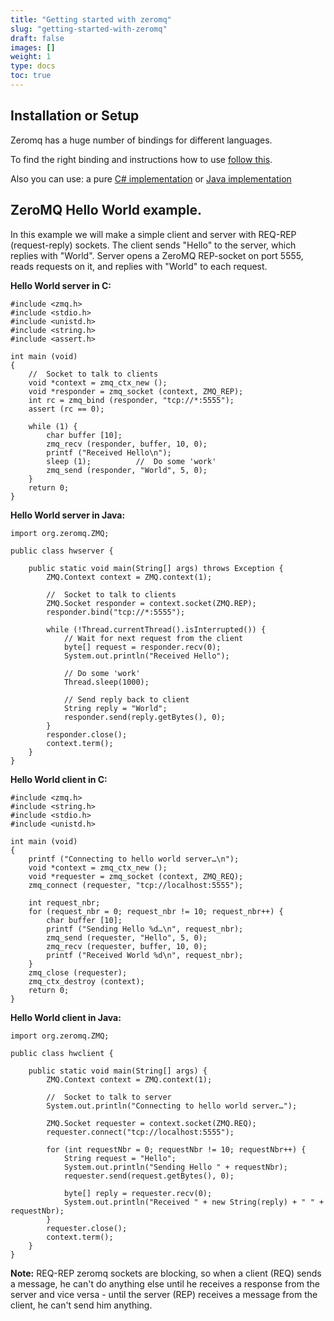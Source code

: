 ```yaml
---
title: "Getting started with zeromq"
slug: "getting-started-with-zeromq"
draft: false
images: []
weight: 1
type: docs
toc: true
---
```


## Installation or Setup
Zeromq has a huge number of bindings for different languages.

To find the right binding and instructions how to use [follow this][1].

Also you can use: a pure [C# implementation][2] or [Java implementation][3]


  [1]: http://zeromq.org/bindings:_start
  [2]: https://github.com/zeromq/netmq
  [3]: https://github.com/zeromq/jeromq

## ZeroMQ Hello World example.
In this example we will make a simple client and server with REQ-REP (request-reply) sockets. The client sends "Hello" to the server, which replies with "World".
Server opens a ZeroMQ REP-socket on port 5555, reads requests on it, and replies with "World" to each request.

**Hello World server in C:**
    
    #include <zmq.h>
    #include <stdio.h>
    #include <unistd.h>
    #include <string.h>
    #include <assert.h>
    
    int main (void)
    {
        //  Socket to talk to clients
        void *context = zmq_ctx_new ();
        void *responder = zmq_socket (context, ZMQ_REP);
        int rc = zmq_bind (responder, "tcp://*:5555");
        assert (rc == 0);
    
        while (1) {
            char buffer [10];
            zmq_recv (responder, buffer, 10, 0);
            printf ("Received Hello\n");
            sleep (1);          //  Do some 'work'
            zmq_send (responder, "World", 5, 0);
        }
        return 0;
    }

**Hello World server in Java:**

    import org.zeromq.ZMQ;
    
    public class hwserver {
    
        public static void main(String[] args) throws Exception {
            ZMQ.Context context = ZMQ.context(1);
    
            //  Socket to talk to clients
            ZMQ.Socket responder = context.socket(ZMQ.REP);
            responder.bind("tcp://*:5555");
    
            while (!Thread.currentThread().isInterrupted()) {
                // Wait for next request from the client
                byte[] request = responder.recv(0);
                System.out.println("Received Hello");
    
                // Do some 'work'
                Thread.sleep(1000);
    
                // Send reply back to client
                String reply = "World";
                responder.send(reply.getBytes(), 0);
            }
            responder.close();
            context.term();
        }
    }

**Hello World client in C:**

    #include <zmq.h>
    #include <string.h>
    #include <stdio.h>
    #include <unistd.h>
    
    int main (void)
    {
        printf ("Connecting to hello world server…\n");
        void *context = zmq_ctx_new ();
        void *requester = zmq_socket (context, ZMQ_REQ);
        zmq_connect (requester, "tcp://localhost:5555");
    
        int request_nbr;
        for (request_nbr = 0; request_nbr != 10; request_nbr++) {
            char buffer [10];
            printf ("Sending Hello %d…\n", request_nbr);
            zmq_send (requester, "Hello", 5, 0);
            zmq_recv (requester, buffer, 10, 0);
            printf ("Received World %d\n", request_nbr);
        }
        zmq_close (requester);
        zmq_ctx_destroy (context);
        return 0;
    }

**Hello World client in Java:**

    import org.zeromq.ZMQ;
    
    public class hwclient {
    
        public static void main(String[] args) {
            ZMQ.Context context = ZMQ.context(1);
    
            //  Socket to talk to server
            System.out.println("Connecting to hello world server…");
    
            ZMQ.Socket requester = context.socket(ZMQ.REQ);
            requester.connect("tcp://localhost:5555");
    
            for (int requestNbr = 0; requestNbr != 10; requestNbr++) {
                String request = "Hello";
                System.out.println("Sending Hello " + requestNbr);
                requester.send(request.getBytes(), 0);
    
                byte[] reply = requester.recv(0);
                System.out.println("Received " + new String(reply) + " " + requestNbr);
            }
            requester.close();
            context.term();
        }
    }

**Note:** REQ-REP zeromq sockets are blocking, so when a client (REQ) sends a message, he can't do anything else until he receives a response from the server and vice versa - until the server (REP) receives a message from the client, he can't send him anything.

